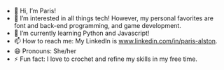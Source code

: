 - 👋 Hi, I’m Paris!
- 👀 I’m interested in all things tech! However, my personal favorites are font and back-end programming, and game development.
- 🌱 I’m currently learning Python and Javascript!
- 📫 How to reach me: My LinkedIn is www.linkedin.com/in/paris-alston.
- 😄 Pronouns: She/her
- ⚡ Fun fact: I love to crochet and refine my skills in my free time. 

<!---
palston20/palston20 is a ✨ special ✨ repository because its `README.md` (this file) appears on your GitHub profile.
You can click the Preview link to take a look at your changes.
--->
